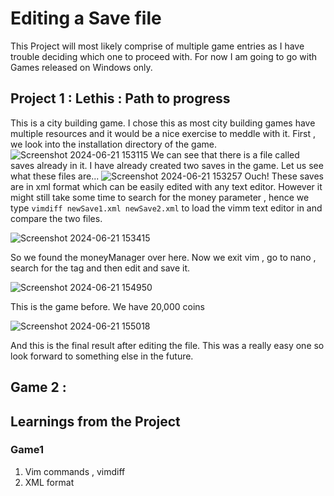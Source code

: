 # Editing a Save file

This Project will most likely comprise of multiple game entries as I have trouble deciding which one to proceed with. For now I am going to go with Games released on Windows only. 

## Project 1 : Lethis : Path to progress

This is a city building game. I chose this as most city building games have multiple resources and it would be a nice exercise to meddle with it. First , we look into the installation directory of the game. 
![Screenshot 2024-06-21 153115](https://github.com/deep-singh-ctrl/CSOC-2024/assets/172205598/a446e5a0-aafd-4bbb-ad3f-d363cff3642a)
We can see that there is a file called saves already in it. I have already created two saves in the game. Let us see what these files are...
![Screenshot 2024-06-21 153257](https://github.com/deep-singh-ctrl/CSOC-2024/assets/172205598/e3db8af8-ee5d-43a9-b6c2-1256ca5de9bf)
Ouch! These saves are in xml format which can be easily edited with any text editor. However it might still take some time to search for the money parameter , hence we type `vimdiff newSave1.xml newSave2.xml` to load the vimm text editor in and compare the two files.

![Screenshot 2024-06-21 153415](https://github.com/deep-singh-ctrl/CSOC-2024/assets/172205598/940489c1-2e56-4d03-8574-abd19398069f)

So we found the moneyManager over here. Now we exit vim , go to nano , search for the tag and then edit and save it.

![Screenshot 2024-06-21 154950](https://github.com/deep-singh-ctrl/CSOC-2024/assets/172205598/464c4860-fcb7-47c0-8bb5-561958286a80)

This is the game before. We have 20,000 coins

![Screenshot 2024-06-21 155018](https://github.com/deep-singh-ctrl/CSOC-2024/assets/172205598/fc2643e0-6bc1-402d-ae88-409c813c6d26)

And this is the final result after editing the file. This was a really easy one so look forward to something else in the future.

## Game 2  : 






































## Learnings from the Project
### Game1
1. Vim commands , vimdiff
2. XML format



